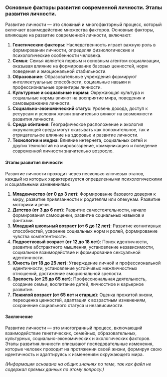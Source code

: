 ### Основные факторы развития современной личности. Этапы развития личности.
Развитие личности — это сложный и многофакторный процесс, который включает взаимодействие множества факторов. Основные факторы, влияющие на развитие современной личности, включают:
1. **Генетические факторы**: Наследственность играет важную роль в формировании личности, определяя физиологические и психологические особенности человека.
2. **Семья**: Семья является первым и основным агентом социализации, оказывая влияние на формирование базовых ценностей, норм поведения и эмоциональной стабильности.
3. **Образование**: Образовательные учреждения формируют интеллектуальные способности, социальные навыки и профессиональные ориентиры личности.
4. **Культурные и социальные нормы**: Окружающая культура и социальные нормы влияют на восприятие мира, поведения и самовыражение личности.
5. **Социально-экономический статус**: Уровень дохода, доступ к ресурсам и условия жизни значительно влияют на возможности развития личности.
6. **Среда обитания**: Географическое расположение и экология окружающей среды могут оказывать как положительное, так и отрицательное влияние на здоровье и развитие личности.
7. **Технологии и медиа**: Влияние интернета, социальных сетей и других технологий на мировоззрение, коммуникацию и поведение современной личности значительно возросло.
#### Этапы развития личности
Развитие личности проходит через несколько ключевых этапов, каждый из которых характеризуется определенными психологическими и социальными изменениями:
1. **Младенчество (от 0 до 3 лет)**: Формирование базового доверия к миру, развитие привязанности к родителям или опекунам. Развитие моторики и речи.
2. **Детство (от 3 до 6 лет)**: Развитие самостоятельности, начало формирования самооценки, развитие социальных навыков и фантазии.
3. **Младший школьный возраст (от 6 до 12 лет)**: Развитие когнитивных способностей, усвоение социальных норм и ролей, формирование чувства компетентности.
4. **Подростковый возраст (от 12 до 18 лет)**: Поиск идентичности, развитие абстрактного мышления, установление независимости, социальное взаимодействие и формирование сексуальной идентичности.
5. **Юность (от 18 до 25 лет)**: Утверждение личной и профессиональной идентичности, установление устойчивых межличностных отношений, достижение эмоциональной зрелости.
6. **Зрелость (от 25 до 65 лет)**: Профессиональная деятельность, создание семьи, воспитание детей, личностное и карьерное развитие.
7. **Пожилой возраст (от 65 лет и старше)**: Оценка прожитой жизни, переоценка ценностей, адаптация к возрастным изменениям, сохранение социального статуса и независимости.
#### Заключение
Развитие личности — это многогранный процесс, включающий взаимодействие генетических, семейных, образовательных, культурных, социально-экономических и экологических факторов. Этапы развития личности описывают последовательные изменения, которые человек проходит на протяжении своей жизни, формируя свою идентичность и адаптируясь к изменениям окружающего мира.

_(Информация основана на общих знаниях по теме, так как файл не содержал прямых данных по этому вопросу.)_